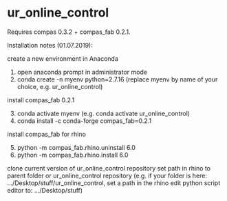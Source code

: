 # ur_online_control


Requires compas 0.3.2 + compas_fab 0.2.1.


Installation notes (01.07.2019):

create a new environment in Anaconda
1. open anaconda prompt in administrator mode
2. conda create -n myenv python=2.7.16 (replace myenv by name of your choice, e.g. ur_online_control)

install compas_fab 0.2.1

3. conda activate myenv (e.g. conda activate ur_online_control)
4. conda install -c conda-forge compas_fab=0.2.1

install compas_fab for rhino

5. python -m compas_fab.rhino.uninstall 6.0
6. python -m compas_fab.rhino.install 6.0

clone current version of ur_online_control repository
set path in rhino to parent folder or ur_online_control repository
(e.g. if your folder is here: .../Desktop/stuff/ur_online_control, set a path in the rhino edit python script editor to: .../Desktop/stuff)
